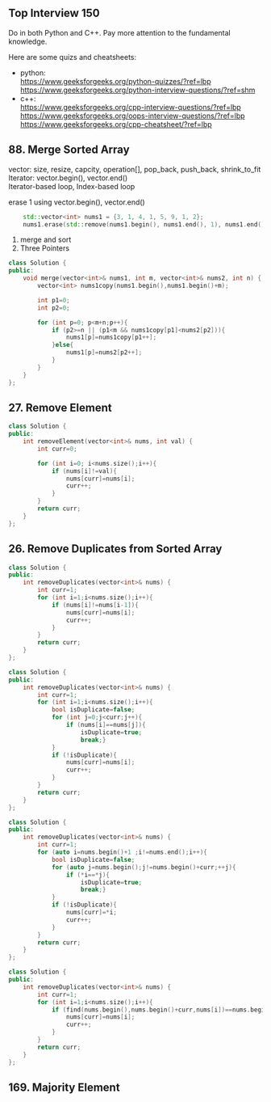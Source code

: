 ## Top Interview 150

Do in both Python and C++. Pay more attention to the fundamental knowledge. 

Here are some quizs and cheatsheets:
- python:\
https://www.geeksforgeeks.org/python-quizzes/?ref=lbp \
https://www.geeksforgeeks.org/python-interview-questions/?ref=shm
- c++:\
https://www.geeksforgeeks.org/cpp-interview-questions/?ref=lbp \
https://www.geeksforgeeks.org/oops-interview-questions/?ref=lbp \
https://www.geeksforgeeks.org/cpp-cheatsheet/?ref=lbp

## 88. Merge Sorted Array
vector: size, resize, capcity, operation[], pop_back, push_back, shrink_to_fit\
Iterator: vector.begin(), vector.end()\
Iterator-based loop, Index-based loop

erase 1 using vector.begin(), vector.end()
```c++
    std::vector<int> nums1 = {3, 1, 4, 1, 5, 9, 1, 2};
    nums1.erase(std::remove(nums1.begin(), nums1.end(), 1), nums1.end());
```
1. merge and sort
2. Three Pointers
```c++
class Solution {
public:
    void merge(vector<int>& nums1, int m, vector<int>& nums2, int n) {
        vector<int> nums1copy(nums1.begin(),nums1.begin()+m);

        int p1=0;
        int p2=0;

        for (int p=0; p<m+n;p++){
            if (p2>=n || (p1<m && nums1copy[p1]<nums2[p2])){
                nums1[p]=nums1copy[p1++];
            }else{
                nums1[p]=nums2[p2++];
            }
        }
    }
};
```
## 27. Remove Element
```c++
class Solution {
public:
    int removeElement(vector<int>& nums, int val) {
        int curr=0;

        for (int i=0; i<nums.size();i++){
            if (nums[i]!=val){
                nums[curr]=nums[i];
                curr++;
            }
        }
        return curr;
    }
};
```

## 26. Remove Duplicates from Sorted Array
```c++
class Solution {
public:
    int removeDuplicates(vector<int>& nums) {
        int curr=1;
        for (int i=1;i<nums.size();i++){
            if (nums[i]!=nums[i-1]){
                nums[curr]=nums[i];
                curr++;
            }
        }
        return curr;
    }
};
```
```c++
class Solution {
public:
    int removeDuplicates(vector<int>& nums) {
        int curr=1;
        for (int i=1;i<nums.size();i++){
            bool isDuplicate=false;
            for (int j=0;j<curr;j++){
                if (nums[i]==nums[j]){
                    isDuplicate=true;
                    break;}
            }
            if (!isDuplicate){
                nums[curr]=nums[i];
                curr++;
            }
        }
        return curr;
    }
};
```
```c++
class Solution {
public:
    int removeDuplicates(vector<int>& nums) {
        int curr=1;
        for (auto i=nums.begin()+1 ;i!=nums.end();i++){
            bool isDuplicate=false;
            for (auto j=nums.begin();j!=nums.begin()+curr;++j){
                if (*i==*j){
                    isDuplicate=true;
                    break;}
            }
            if (!isDuplicate){
                nums[curr]=*i;
                curr++;
            }
        }
        return curr;
    }
};
```
```c++
class Solution {
public:
    int removeDuplicates(vector<int>& nums) {
        int curr=1;
        for (int i=1;i<nums.size();i++){
            if (find(nums.begin(),nums.begin()+curr,nums[i])==nums.begin()+curr){
                nums[curr]=nums[i];
                curr++;
            }
        }
        return curr;
    }
};
```

## 169. Majority Element




